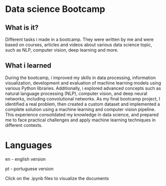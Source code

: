 # Data science Bootcamp

## What is it?
Different tasks i made in a bootcamp. They were written by me and were based on courses, articles and videos about various data science topic, such as NLP, computer vision, deep learning and more.

## What i learned

During the bootcamp, i improved my skills in data processing, information visualization, development and evaluation of machine learning models using various Python libraries. Additionally, i explored advanced concepts such as natural language processing (NLP), computer vision, and deep neural networks, including convolutional networks. 
As my final bootcamp project, I identified a real problem, then created a custom dataset and implemented a complete solution using a machine learning and computer vision pipeline. This experience consolidated my knowledge in data science, and prepared me to face practical challenges and apply machine learning techniques in different contexts.

# Languages
en - english version

pt - portuguese version

Click on the .ipynb files to visualize the documents

